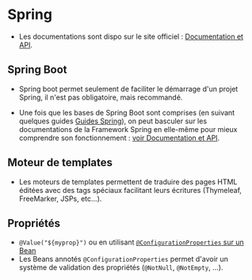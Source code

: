 # Spring

- Les documentations sont dispo sur le site officiel : [Documentation et API](https://projects.spring.io/spring-framework).

## Spring Boot

- Spring boot permet seulement de faciliter le démarrage d'un projet Spring, il n'est pas obligatoire, mais recommandé.

- Une fois que les bases de Spring Boot sont comprises (en suivant quelques guides [Guides Spring](https://spring.io/guides)), on peut basculer sur les documentations de la Framework Spring en elle-même pour mieux comprendre son fonctionnement : [voir Documentation et API](https://projects.spring.io/spring-framework).

## Moteur de templates

- Les moteurs de templates permettent de traduire des pages HTML éditées avec des tags spéciaux facilitant leurs écritures (Thymeleaf, FreeMarker, JSPs, etc...).

## Propriétés

- `@Value("${myprop}")` ou en utilisant [`@ConfigurationProperties` sur un Bean](https://docs.spring.io/spring-boot/docs/2.0.0.RELEASE/reference/htmlsingle/#boot-features-external-config-typesafe-configuration-properties)
- Les Beans annotés `@ConfigurationProperties` permet d'avoir un système de validation des propriétés (`@NotNull`, `@NotEmpty`, ...).

